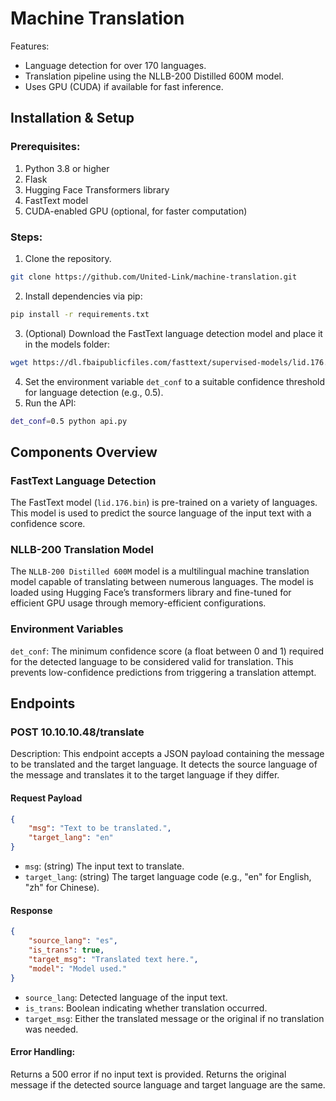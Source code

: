 # Machine Translation


Features:
* Language detection for over 170 languages.
* Translation pipeline using the NLLB-200 Distilled 600M model.
* Uses GPU (CUDA) if available for fast inference.


## Installation & Setup
### Prerequisites:
1. Python 3.8 or higher
2. Flask
3. Hugging Face Transformers library
4. FastText model
5. CUDA-enabled GPU (optional, for faster computation)

### Steps:
1. Clone the repository.
```bash
git clone https://github.com/United-Link/machine-translation.git
```
2. Install dependencies via pip:
```bash
pip install -r requirements.txt
```
3. (Optional) Download the FastText language detection model and place it in the models folder:
```bash
wget https://dl.fbaipublicfiles.com/fasttext/supervised-models/lid.176.bin -P models/
```
4. Set the environment variable `det_conf` to a suitable confidence threshold for language detection (e.g., 0.5).
5. Run the API:
```bash
det_conf=0.5 python api.py
```
## Components Overview
### FastText Language Detection
The FastText model (`lid.176.bin`) is pre-trained on a variety of languages. This model is used to predict the source language of the input text with a confidence score.

### NLLB-200 Translation Model
The `NLLB-200 Distilled 600M` model is a multilingual machine translation model capable of translating between numerous languages. The model is loaded using Hugging Face’s transformers library and fine-tuned for efficient GPU usage through memory-efficient configurations.

### Environment Variables
`det_conf`: The minimum confidence score (a float between 0 and 1) required for the detected language to be considered valid for translation. This prevents low-confidence predictions from triggering a translation attempt.

## Endpoints
### POST 10.10.10.48/translate
Description:
This endpoint accepts a JSON payload containing the message to be translated and the target language. It detects the source language of the message and translates it to the target language if they differ.

#### Request Payload
```json
{
    "msg": "Text to be translated.",
    "target_lang": "en"
}
```
* `msg`: (string) The input text to translate.
* `target_lang`: (string) The target language code (e.g., "en" for English, "zh" for Chinese).

#### Response
```json
{
    "source_lang": "es",
    "is_trans": true,
    "target_msg": "Translated text here.",
    "model": "Model used."
}
```
* `source_lang`: Detected language of the input text.
* `is_trans`: Boolean indicating whether translation occurred.
* `target_msg`: Either the translated message or the original if no translation was needed.

#### Error Handling:
Returns a 500 error if no input text is provided.
Returns the original message if the detected source language and target language are the same.



